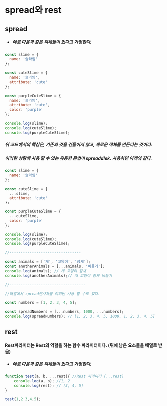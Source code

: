# spread와 rest


## spread

+ ##### 예로 다음과 같은 객체들이 있다고 가정한다.

```js
const slime = {
  name: '슬라임'
};

const cuteSlime = {
  name: '슬라임',
  attribute: 'cute'
};

const purpleCuteSlime = {
  name: '슬라임',
  attribute: 'cute',
  color: 'purple'
};

console.log(slime);
console.log(cuteSlime);
console.log(purpleCuteSlime);
```

##### 위 코드에서의 핵심은, 기존의 것을 건들이지 않고, 새로운 객체를 만든다는 것이다.
##### 이러한 상황에 사용 할 수 있는 유용한 문법이 spreaddlek. 사용하면 아래와 같다.

```js
const slime = {
  name: '슬라임'
};

const cuteSlime = {
  ...slime,
  attribute: 'cute'
};

const purpleCuteSlime = {
  ...cuteSlime,
  color: 'purple'
};

console.log(slime);
console.log(cuteSlime);
console.log(purpleCuteSlime);

//--------------------------------

const animals = ['개', '고양이', '참새'];
const anotherAnimals = [...animals, '비둘기'];
console.log(animals); // 개 고양이 참새 
console.log(anotherAnimals);// 개 고양이 참새 비둘기

//----------------------------------

//배열에서 spread연사자를 여러번 사용 할 수도 있다.

const numbers = [1, 2, 3, 4, 5];

const spreadNumbers = [...numbers, 1000, ...numbers];
console.log(spreadNumbers); // [1, 2, 3, 4, 5, 1000, 1, 2, 3, 4, 5]
```


## rest 

#### Rest파라미터는 Rest의 역할을 하는 함수 파라미터이다. (뒤에 남은 요소들을 배열로 받음)

+ ##### 예로 다음과 같은 객체들이 있다고 가정한다.

```js
function test(a, b, ...rest){ //Rest 파라미터 (...rest)
    console.log(a, b); //1, 2
    console.log(rest); // [3, 4, 5]
}

test(1,2 3,4,5);
````

